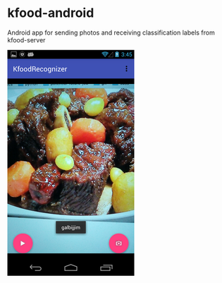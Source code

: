 # kfood-android

Android app for sending photos and receiving classification labels from kfood-server


![Kfood App Screenshot](screenshot.png?raw=true "Kfood App Screenshot")
